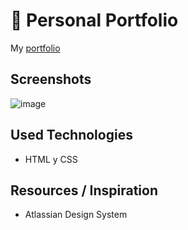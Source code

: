 # 📄 Personal Portfolio
My [portfolio](https://gians1821.github.io/personal-portfolio)

## Screenshots
![image](https://github.com/gians1821/personal-portfolio/assets/111713609/7b6d11f5-5c2a-407d-8c5e-6581a1a2c77b)

## Used Technologies
- HTML y CSS

## Resources / Inspiration
- Atlassian Design System
